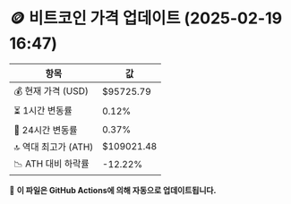 # 🪙 비트코인 가격 업데이트 (2025-02-19 16:47)

| 항목                | 값 |
|--------------------|----------------|
| 💰 현재 가격 (USD) | $95725.79 |
| ⏳ 1시간 변동률    | 0.12% |
| 📆 24시간 변동률   | 0.37% |
| 🔝 역대 최고가 (ATH) | $109021.48 |
| 📉 ATH 대비 하락률 | -12.22% |

🔄 **이 파일은 GitHub Actions에 의해 자동으로 업데이트됩니다.**
